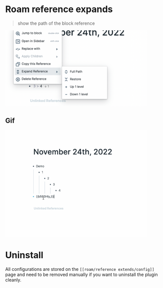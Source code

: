 # Roam reference expands

> show the  path of the block reference


<img src="https://raw.githubusercontent.com/dive2Pro/roam-reference-expand/49e028ae09c5ec50eeec4436bd81247b7a7e0685/SCR-20221124-d9c.png" width="450">


## Gif

<img src="https://raw.githubusercontent.com/dive2Pro/roam-reference-expand/master/reference%20extends.gif" width="450" >


# Uninstall

All configurations are stored on the `[[roam/reference extends/config]]` page and need to be removed manually if you want to uninstall the plugin cleanly.

